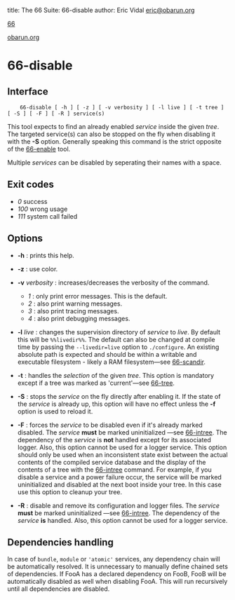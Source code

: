 title: The 66 Suite: 66-disable
author: Eric Vidal <eric@obarun.org>

[66](index.html)

[obarun.org](https://web.obarun.org)

# 66-disable

## Interface

```
    66-disable [ -h ] [ -z ] [ -v verbosity ] [ -l live ] [ -t tree ] [ -S ] [ -F ] [ -R ] service(s)
```

This tool expects to find an already enabled *service* inside the given *tree*. The targeted service(s) can also be stopped on the fly when disabling it with the **-S** option. Generally speaking this command is the strict opposite of the [66-enable](66-enable.html) tool. 

Multiple *services* can be disabled by seperating their names with a space.

## Exit codes

- *0* success
- *100* wrong usage
- *111* system call failed

## Options

- **-h** : prints this help.

- **-z** : use color.

- **-v** *verbosity* : increases/decreases the verbosity of the command.
    * *1* : only print error messages. This is the default.
    * *2* : also print warning messages.
    * *3* : also print tracing messages.
    * *4* : also print debugging messages.

- **-l** *live* : changes the supervision directory of *service* to *live*. By default this will be `%%livedir%%`. The default can also be changed at compile time by passing the `--livedir=live` option to `./configure`. An existing absolute path is expected and should be within a writable and executable filesystem - likely a RAM filesystem—see [66-scandir](66-scandir.html).

- **-t** : handles the *selection* of the given *tree*. This option is mandatory except if a tree was marked as 'current'—see [66-tree](66-tree.html).

- **-S** : stops the *service* on the fly directly after enabling it. If the state of the *service* is already up, this option will have no effect unless the **-f** option is used to reload it.

- **-F** : forces the *service* to be disabled even if it's already marked disabled. The *service* **must** be marked uninitialized —see [66-intree](66-intree.html). The dependency of the *service* is **not** handled except for its associated logger. Also, this option cannot be used for a logger service. This option should only be used when an inconsistent state exist between the actual contents of the compiled service database and the display of the contents of a tree with the [66-intree](66-intree.html) command. For example, if you disable a service and a power failure occur, the service will be marked uninitialized and disabled at the next boot inside your tree. In this case use this option to cleanup your tree.

- **-R** : disable and remove its configuration and logger files. The *service* **must** be marked uninitialized —see [66-intree](66-intree.html). The dependency of the *service* **is** handled. Also, this option cannot be used for a logger service.

## Dependencies handling

In case of `bundle`, `module` or `'atomic'` services, any dependency chain will be automatically resolved. It is unnecessary to manually define chained sets of dependencies. If FooA has a declared dependency on FooB, FooB will be automatically disabled as well when disabling FooA. This will run recursively until all dependencies are disabled.
